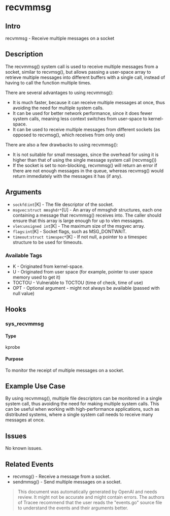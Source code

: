 
# recvmmsg

## Intro
recvmmsg - Receive multiple messages on a socket

## Description
The recvmmsg() system call is used to receive multiple messages from a socket,
similar to recvmsg(), but allows passing a user-space array to retrieve multiple
messages into different buffers with a single call, instead of having to call the
function multiple times.

There are several advantages to using recvmmsg():
- It is much faster, because it can receive multiple messages at once, thus
  avoiding the need for multiple system calls.
- It can be used for better network performance, since it does fewer system
  calls, meaning less context switches from user-space to kernel-space.
- It can be used to receive multiple messages from different sockets (as
  opposed to recvmsg(), which receives from only one)

There are also a few drawbacks to using recvmmsg():
- It is not suitable for small messages, since the overhead for using it is
  higher than that of using the single message system call (recvmsg())
- If the socket is set to non-blocking, recvmmsg() will return an error if
  there are not enough messages in the queue, whereas recvmsg() would return
  immediately with the messages it has (if any).

## Arguments
* `sockfd`:`int`[K] - The file descriptor of the socket.
* `msgvec`:`struct mmsghdr*`[U] - An array of mmsghdr structures, each one
  containing a message that recvmmsg() receives into. The caller should ensure
  that this array is large enough for up to vlen messages.
* `vlen`:`unsigned int`[K] - The maximum size of the msgvec array.
* `flags`:`int`[K] - Socket flags, such as MSG_DONTWAIT.
* `timeout`:`struct timespec*`[K] - If not null, a pointer to a timespec
  structure to be used for timeouts.

### Available Tags
* K - Originated from kernel-space.
* U - Originated from user space (for example, pointer to user space memory used to get it)
* TOCTOU - Vulnerable to TOCTOU (time of check, time of use)
* OPT - Optional argument - might not always be available (passed with null value)

## Hooks
### sys_recvmmsg
#### Type
kprobe
#### Purpose
To monitor the receipt of multiple messages on a socket.

## Example Use Case
By using recvmmsg(), multiple file descriptors can be monitored in a single
system call, thus avoiding the need for making multiple system calls. This can
be useful when working with high-performance applications, such as distributed
systems, where a single system call needs to receive many messages at once.

## Issues
No known issues.

## Related Events
* recvmsg() - Receive a message from a socket.
* sendmmsg() - Send multiple messages on a socket.

> This document was automatically generated by OpenAI and needs review. It might
> not be accurate and might contain errors. The authors of Tracee recommend that
> the user reads the "events.go" source file to understand the events and their
> arguments better.
